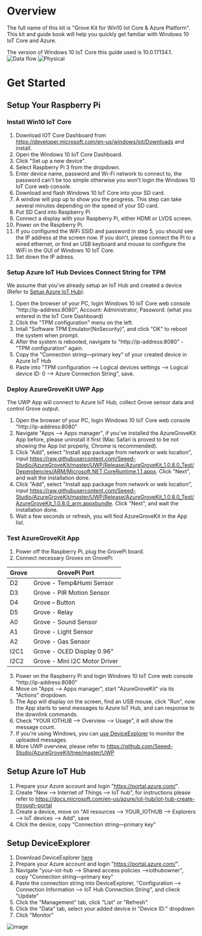 # Overview
The full name of this kit is "Grove Kit for Win10 Iot Core & Azure Platform". This kit and guide book will help you quickly get familiar with Windows 10 IoT Core and Azure. 

The version of Windows 10 IoT Core this guide used is 10.0.17134.1.
![Data flow](data-flow.png)
![Physical](physical.jpg)

# Get Started
## Setup Your Raspberry Pi
### Install Win10 IoT Core
1. Download IOT Core Dashboard from https://developer.microsoft.com/en-us/windows/iot/Downloads and install.
2. Open the Windows 10 IoT Core Dashboard.
3. Click "Set up a new device".
4. Select Raspberry Pi 3 from the dropdown.
5. Enter device name, password and Wi-Fi network to connect to, the password can't be too simple otherwise you won't login the Windows 10 IoT Core web console.
6. Download and flash Windows 10 IoT Core into your SD card.
7. A window will pop up to show you the progress. This step can take several minutes depending on the speed of your SD card.
8. Put SD Card into Raspberry Pi
9. Connect a display with your Raspberry Pi, either HDMI or LVDS screen. 
10. Power on the Raspberry Pi.
11. If you configured the WiFi SSID and password in step 5, you should see the IP address at the screen now. If you don't, please connect the Pi to a wired ethernet, or find an USB keyboard and mouse to configure the WiFi in the GUI of Windows 10 IoT Core.
12. Set down the IP adress.

### Setup Azure IoT Hub Devices Connect String for TPM

We assume that you've already setup an IoT Hub and created a device (Refer to [Setup Azure IoT Hub](#setup-azure-iot-hub)).

1. Open the browser of your PC, login Windows 10 IoT Core web console "http://ip-address:8080", Account: Administrator, Password: (what you entered in the IoT Core Dashboard)
2. Click the "TPM configuration" menu on the left.
3. Intall "Software TPM Emulator(NoSecurity)", and click "OK" to reboot the system when prompt.
4. After the system is rebooted, navigate to "http://ip-address:8080" - "TPM configuration" again. 
5. Copy the "Connection string—primary key" of your created device in Azure IoT Hub
6. Paste into "TPM configuration --> Logical devices settings --> Logical device ID: 0 --> Azure Connection String", save.

### Deploy AzureGroveKit UWP App
The UWP App will connect to Azure IoT Hub, collect Grove sensor data and control Grove output.
1. Open the browser of your PC, login Windows 10 IoT Core web console "http://ip-address:8080"
2. Navigate "Apps --> Apps manager", if you've installed the AzureGroveKit App before, please uninstall it first (Mac Safari is proved to be not showing the App list properly, Chrome is recommended).
3. Click "Add", select "Install app package from network or web location", input https://raw.githubusercontent.com/Seeed-Studio/AzureGroveKit/master/UWP/Release/AzureGroveKit_1.0.8.0_Test/Dependencies/ARM/Microsoft.NET.CoreRuntime.1.1.appx. Click "Next", and wait the installation done.
4. Click "Add", select "Install app package from network or web location", input https://raw.githubusercontent.com/Seeed-Studio/AzureGroveKit/master/UWP/Release/AzureGroveKit_1.0.8.0_Test/AzureGroveKit_1.0.8.0_arm.appxbundle. Click "Next", and wait the installation done.
5. Wait a few seconds or refresh, you will find AzureGroveKit in the App list.

### Test AzureGroveKit App
1. Power off the Raspberry Pi, plug the GrovePi board.
2. Connect necessary Groves on GrovePi:

  Grove| GrovePi Port
  -----| ------------
  D2   | Grove - Temp&Humi Sensor
  D3   | Grove - PIR Motion Sensor
  D4   | Grove – Button
  D5   | Grove - Relay
  A0   | Grove - Sound Sensor
  A1   | Grove - Light Sensor
  A2   | Grove - Gas Sensor
  I2C1 | Grove - OLED Display 0.96"
  I2C2 | Grove - Mini I2C Motor Driver
3. Power on the Raspberry Pi and login Windows 10 IoT Core web console "http://ip-address:8080"
4. Move on "Apps --> Apps manager", start "AzureGroveKit" via its "Actions" dropdown.
5. The App will display on the screen, find an USB mouse, click "Run", now the App starts to send messages to Azure IoT Hub, and can response to the downlink commands.
6. Check "YOUR IOTHUB --> Overview --> Usage", it will show the message count.
7. If you're using Windows, you can [use DeviceExplorer](#setup-deviceexplorer) to monitor the uploaded messages.
8. More UWP overview, please refer to https://github.com/Seeed-Studio/AzureGroveKit/tree/master/UWP

## Setup Azure IoT Hub
1. Prepare your Azure account and login "https://portal.azure.com/".
2. Create "New --> Internet of Things --> IoT hub", for instructions please refer to https://docs.microsoft.com/en-us/azure/iot-hub/iot-hub-create-through-portal
3. Create a device, move on "All resources --> YOUR_IOTHUB --> Explorers --> IoT devices --> Add", save
4. Click the device, copy "Connection string—primary key"

## Setup DeviceExplorer

1. Download DeviceExplorer [here](https://github.com/Azure/azure-iot-sdk-csharp/blob/master/tools/DeviceExplorer/readme.md)
2. Prepare your Azure account and login "https://portal.azure.com/".
3. Navigate "your-iot-hub --> Shared access policies -->iothubowner", copy "Connection string—primary key"
4. Paste the connection string into DeviceExplorer, "Configuration --> Connection Information --> IoT Hub Connection String", and clieck "Update"
5. Click the "Management" tab, click "List" or "Refresh"
6. Click the "Data" tab, select your added device in "Device ID:" dropdown
7. Click "Monitor"

![image](https://user-images.githubusercontent.com/5130185/43897130-b35e6b4e-9c0d-11e8-846c-95570be41168.png)



